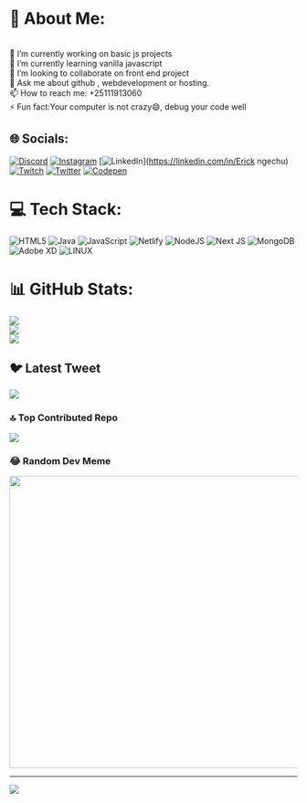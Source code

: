 # 💫 About Me:
<br> 🔭 I’m currently working on basic js projects<br> 🌱 I’m currently learning vanilla javascript<br>👯 I’m looking to collaborate on front end project<br> 💬 Ask me about github , webdevelopment or hosting.<br> 📫 How to reach me: +25111913060<br>⚡ Fun fact:Your computer is not crazy😄, debug your code well


## 🌐 Socials:
[![Discord](https://img.shields.io/badge/Discord-%237289DA.svg?logo=discord&logoColor=white)](https://discord.gg/Ricky.exe#4697) [![Instagram](https://img.shields.io/badge/Instagram-%23E4405F.svg?logo=Instagram&logoColor=white)](https://instagram.com/rickiy_ke) [![LinkedIn](https://img.shields.io/badge/LinkedIn-%230077B5.svg?logo=linkedin&logoColor=white)](https://linkedin.com/in/Erick ngechu) [![Twitch](https://img.shields.io/badge/Twitch-%239146FF.svg?logo=Twitch&logoColor=white)](https://twitch.tv/ricky_dev) [![Twitter](https://img.shields.io/badge/Twitter-%231DA1F2.svg?logo=Twitter&logoColor=white)](https://twitter.com/@Ricky_101com) [![Codepen](https://img.shields.io/badge/Codepen-000000?style=for-the-badge&logo=codepen&logoColor=white)](https://codepen.io/https://codepen.io/Rickyngechu) 

# 💻 Tech Stack:
![HTML5](https://img.shields.io/badge/html5-%23E34F26.svg?style=for-the-badge&logo=html5&logoColor=white) ![Java](https://img.shields.io/badge/java-%23ED8B00.svg?style=for-the-badge&logo=java&logoColor=white) ![JavaScript](https://img.shields.io/badge/javascript-%23323330.svg?style=for-the-badge&logo=javascript&logoColor=%23F7DF1E) ![Netlify](https://img.shields.io/badge/netlify-%23000000.svg?style=for-the-badge&logo=netlify&logoColor=#00C7B7) ![NodeJS](https://img.shields.io/badge/node.js-6DA55F?style=for-the-badge&logo=node.js&logoColor=white) ![Next JS](https://img.shields.io/badge/Next-black?style=for-the-badge&logo=next.js&logoColor=white) ![MongoDB](https://img.shields.io/badge/MongoDB-%234ea94b.svg?style=for-the-badge&logo=mongodb&logoColor=white) ![Adobe XD](https://img.shields.io/badge/Adobe%20XD-470137?style=for-the-badge&logo=Adobe%20XD&logoColor=#FF61F6) ![LINUX](https://img.shields.io/badge/Linux-FCC624?style=for-the-badge&logo=linux&logoColor=black)
# 📊 GitHub Stats:
![](https://github-readme-stats.vercel.app/api?username=rickyngechu&theme=dark&hide_border=false&include_all_commits=false&count_private=false)<br/>
![](https://github-readme-streak-stats.herokuapp.com/?user=rickyngechu&theme=dark&hide_border=false)<br/>
![](https://github-readme-stats.vercel.app/api/top-langs/?username=rickyngechu&theme=dark&hide_border=false&include_all_commits=false&count_private=false&layout=compact)

## 🐦 Latest Tweet
[![](https://gtce.itsvg.in/api?username=@Ricky_101com)](https://github.com/VishwaGauravIn/github-twitter-card-embed)

### 🔝 Top Contributed Repo
![](https://github-contributor-stats.vercel.app/api?username=rickyngechu&limit=5&theme=dark&combine_all_yearly_contributions=true)

### 😂 Random Dev Meme
<img src="https://rm.up.railway.app/" width="512px"/>

---
[![](https://visitcount.itsvg.in/api?id=rickyngechu&icon=0&color=0)](https://visitcount.itsvg.in)

<!-- Proudly created with GPRM ( https://gprm.itsvg.in ) -->
